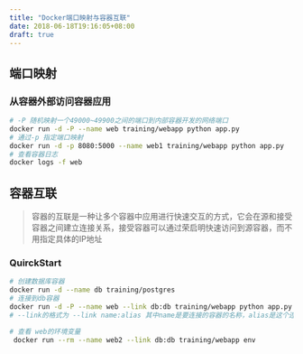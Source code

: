 ```yaml
---
title: "Docker端口映射与容器互联"
date: 2018-06-18T19:16:05+08:00
draft: true
---
```


<!--more-->

## 端口映射
### 从容器外部访问容器应用
```bash
# -P 随机映射一个49000~49900之间的端口到内部容器开发的网络端口
docker run -d -P --name web training/webapp python app.py
# 通过-p 指定端口映射
docker run -d -p 8080:5000 --name web1 training/webapp python app.py
# 查看容器日志
docker logs -f web
```


## 容器互联
> 容器的互联是一种让多个容器中应用进行快速交互的方式，它会在源和接受容器之间建立连接关系，接受容器可以通过荣启明快速访问到源容器，而不用指定具体的IP地址

### QuirckStart
```bash
# 创建数据库容器
docker run -d --name db training/postgres
# 连接到db容器
docker run -d -P --name web --link db:db training/webapp python app.py
# --link的格式为 --link name:alias 其中name是要连接的容器的名称，alias是这个连接的别名

# 查看 web的环境变量
 docker run --rm --name web2 --link db:db training/webapp env
```

